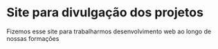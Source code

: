 # Site para divulgação dos projetos 

Fizemos esse site para trabalharmos desenvolvimento web ao longo de nossas formações
